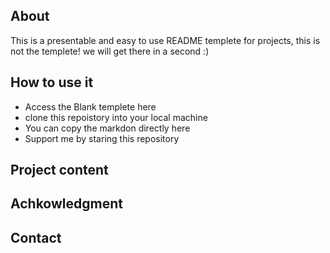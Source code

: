 ## About
This is a presentable and easy to use README templete for projects, this is not the templete! we will get there in a second :)

## How to use it 
- Access the Blank templete here <!-- add relative link to the blacnk tempelte dir -->
- clone this repoistory into your local machine <!-- add code here -->
- You can copy the markdon directly here <!-- add relative link to the markdon code block in markdown dir -->
- Support me by staring this repository <!-- add a realtive link  -->

## Project content <!-- add table of content here -->

## Achkowledgment <!-- add acknowledgments here -->

## Contact <!-- add contact here -->
